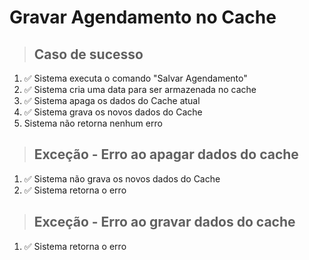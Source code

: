 # Gravar Agendamento no Cache

> ## Caso de sucesso
1. ✅ Sistema executa o comando "Salvar Agendamento"
2. ✅ Sistema cria uma data para ser armazenada no cache
3. ✅ Sistema apaga os dados do Cache atual
4. ✅ Sistema grava os novos dados do Cache
5. Sistema não retorna nenhum erro

> ## Exceção - Erro ao apagar dados do cache
1. ✅ Sistema não grava os novos dados do Cache
2. ✅ Sistema retorna o erro

> ## Exceção - Erro ao gravar dados do cache
1. ✅ Sistema retorna o erro